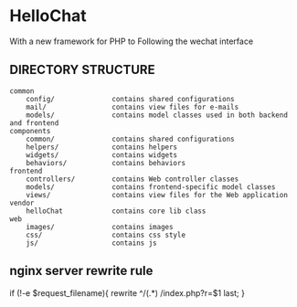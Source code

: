 # HelloChat
With a new framework for PHP to Following the wechat interface


DIRECTORY STRUCTURE
-------------------

```
common
    config/              contains shared configurations
    mail/                contains view files for e-mails
    models/              contains model classes used in both backend and frontend
components
    common/              contains shared configurations
    helpers/             contains helpers
    widgets/             contains widgets
    behaviors/           contains behaviors	
frontend
    controllers/         contains Web controller classes
    models/              contains frontend-specific model classes
    views/               contains view files for the Web application
vendor
    helloChat            contains core lib class                  
web
    images/              contains images
	css/                 contains css style
	js/                  contains js
```

nginx server rewrite rule
-------------------
if (!-e $request_filename){
    rewrite ^/(.*) /index.php?r=$1 last;
}

